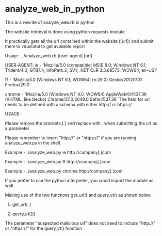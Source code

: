 # analyze_web_in_python
This is a rewrite of analyze_web.rb in python

The website retrieval is done using python requests module

It practically gets all the url contained within the website ([url]) and submit them to virustotal to get available report

Usage - ./analyze_web.rb [user-agent] [url]

USER-AGENT:
ie - 'Mozilla/5.0 (compatible; MSIE 8.0; Windows NT 6.1; Trident/4.0; GTB7.4; InfoPath.2; SV1; .NET CLR 3.3.69573; WOW64; en-US)'

ff - 'Mozilla/5.0 (Windows NT 6.1; WOW64; rv:29.0) Gecko/20120101 Firefox/29.0'

chrome - 'Mozilla/5.0 (Windows NT 4.0; WOW64) AppleWebKit/537.36 (KHTML, like Gecko) Chrome/37.0.2049.0 Safari/537.36'
The field for url needs to be defined with a schema with either http:// or https://

USAGE:

Please remove the brackets [.] and replace with . when submitting the url as a parameter

Please remember to insert "http://" or "https://" if you are running analyze_web.py in the shell.

Example - ./analyze_web.py ie http://company[.]com

Example - ./analyze_web.py ff http://company[.]com

Example - ./analyze_web.py chrome http://company[.]com


If you prefer to use the python interpreter, you could import the module as well

Making use of the two functions get_url() and query_vt() as shown below

1) get_url(<ua>, <url>)

2) query_vt([<suspected malicious url>])

The parameter "suspected malicious url" does not need to include "http://" or "https://" for the query_vt() function




